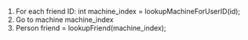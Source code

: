 1. For each friend ID: int machine_index = lookupMachineForUserID(id);
2. Go to machine machine_index
3. Person friend = lookupFriend(machine_index);